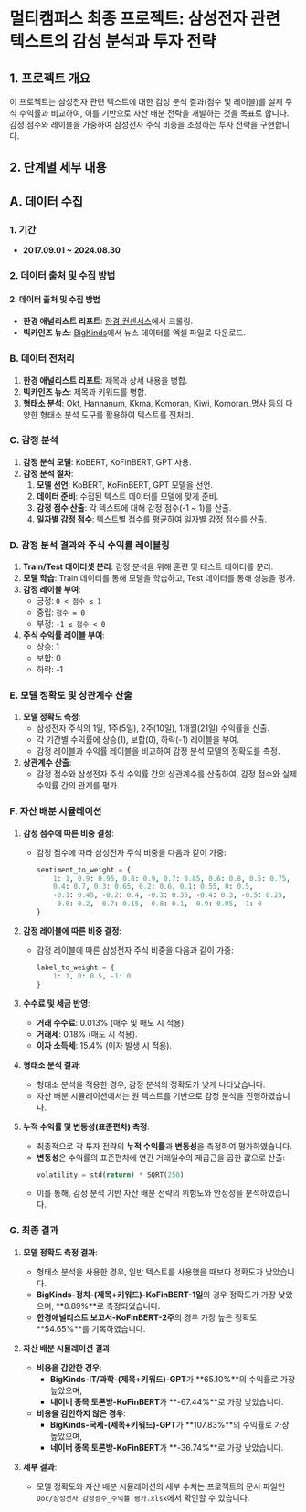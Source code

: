 # 멀티캠퍼스 최종 프로젝트: 삼성전자 관련 텍스트의 감성 분석과 투자 전략

## 1. 프로젝트 개요
이 프로젝트는 삼성전자 관련 텍스트에 대한 감성 분석 결과(점수 및 레이블)를 실제 주식 수익률과 비교하여, 이를 기반으로 자산 배분 전략을 개발하는 것을 목표로 합니다. 감정 점수와 레이블을 가중하여 삼성전자 주식 비중을 조정하는 투자 전략을 구현합니다.

## 2. 단계별 세부 내용

## A. 데이터 수집

### 1. 기간
- **2017.09.01 ~ 2024.08.30**

### 2. 데이터 출처 및 수집 방법

#### 2. 데이터 출처 및 수집 방법
- **한경 애널리스트 리포트**: [한경 컨센서스](https://consensus.hankyung.com/)에서 크롤링.
- **빅카인즈 뉴스**: [BigKinds](https://www.bigkinds.or.kr/)에서 뉴스 데이터를 엑셀 파일로 다운로드.

### B. 데이터 전처리
1. **한경 애널리스트 리포트**: 제목과 상세 내용을 병합.
2. **빅카인즈 뉴스**: 제목과 키워드를 병합.
3. **형태소 분석**: Okt, Hannanum, Kkma, Komoran, Kiwi, Komoran_명사 등의 다양한 형태소 분석 도구를 활용하여 텍스트를 전처리.

### C. 감정 분석
1. **감정 분석 모델**: KoBERT, KoFinBERT, GPT 사용.
2. **감정 분석 절차**:
   1. **모델 선언**: KoBERT, KoFinBERT, GPT 모델을 선언.
   2. **데이터 준비**: 수집된 텍스트 데이터를 모델에 맞게 준비.
   3. **감정 점수 산출**: 각 텍스트에 대해 감정 점수(-1 ~ 1)를 산출.
   4. **일자별 감정 점수**: 텍스트별 점수를 평균하여 일자별 감정 점수를 산출.

### D. 감정 분석 결과와 주식 수익률 레이블링
1. **Train/Test 데이터셋 분리**: 감정 분석을 위해 훈련 및 테스트 데이터를 분리.
2. **모델 학습**: Train 데이터를 통해 모델을 학습하고, Test 데이터를 통해 성능을 평가.
3. **감정 레이블 부여**:
   - 긍정: `0 < 점수 ≤ 1`
   - 중립: `점수 = 0`
   - 부정: `-1 ≤ 점수 < 0`
4. **주식 수익률 레이블 부여**:
   - 상승: 1
   - 보합: 0
   - 하락: -1

### E. 모델 정확도 및 상관계수 산출
1. **모델 정확도 측정**:
   - 삼성전자 주식의 1일, 1주(5일), 2주(10일), 1개월(21일) 수익률을 산출.
   - 각 기간별 수익률에 상승(1), 보합(0), 하락(-1) 레이블을 부여.
   - 감정 레이블과 수익률 레이블을 비교하여 감정 분석 모델의 정확도를 측정.
2. **상관계수 산출**:
   - 감정 점수와 삼성전자 주식 수익률 간의 상관계수를 산출하여, 감정 점수와 실제 수익률 간의 관계를 평가.

### F. 자산 배분 시뮬레이션

1. **감정 점수에 따른 비중 결정**:
   - 감정 점수에 따라 삼성전자 주식 비중을 다음과 같이 가중:
     ```python
     sentiment_to_weight = {
         1: 1, 0.9: 0.95, 0.8: 0.9, 0.7: 0.85, 0.6: 0.8, 0.5: 0.75, 
         0.4: 0.7, 0.3: 0.65, 0.2: 0.6, 0.1: 0.55, 0: 0.5, 
         -0.1: 0.45, -0.2: 0.4, -0.3: 0.35, -0.4: 0.3, -0.5: 0.25, 
         -0.6: 0.2, -0.7: 0.15, -0.8: 0.1, -0.9: 0.05, -1: 0
     }
     ```

2. **감정 레이블에 따른 비중 결정**:
   - 감정 레이블에 따른 삼성전자 주식 비중을 다음과 같이 가중:
     ```python
     label_to_weight = {
         1: 1, 0: 0.5, -1: 0
     }
     ```

3. **수수료 및 세금 반영**:
   - **거래 수수료**: 0.013% (매수 및 매도 시 적용).
   - **거래세**: 0.18% (매도 시 적용).
   - **이자 소득세**: 15.4% (이자 발생 시 적용).

4. **형태소 분석 결과**:
   - 형태소 분석을 적용한 경우, 감정 분석의 정확도가 낮게 나타났습니다.
   - 자산 배분 시뮬레이션에서는 원 텍스트를 기반으로 감정 분석을 진행하였습니다.

5. **누적 수익률 및 변동성(표준편차) 측정**:
   - 최종적으로 각 투자 전략의 **누적 수익률**과 **변동성**을 측정하여 평가하였습니다.
   - **변동성**은 수익률의 표준편차에 연간 거래일수의 제곱근을 곱한 값으로 산출:
     ```python
     volatility = std(return) * SQRT(250)
     ```
   - 이를 통해, 감정 분석 기반 자산 배분 전략의 위험도와 안정성을 분석하였습니다.
  
### G. 최종 결과

1. **모델 정확도 측정 결과**:
   - 형태소 분석을 사용한 경우, 일반 텍스트를 사용했을 때보다 정확도가 낮았습니다.
   - **BigKinds-정치-(제목+키워드)-KoFinBERT-1일**의 경우 정확도가 가장 낮았으며, **8.89%**로 측정되었습니다.
   - **한경애널리스트 보고서-KoFinBERT-2주**의 경우 가장 높은 정확도 **54.65%**를 기록하였습니다.

2. **자산 배분 시뮬레이션 결과**:
   - **비용을 감안한 경우**:
     - **BigKinds-IT/과학-(제목+키워드)-GPT**가 **65.10%**의 수익률로 가장 높았으며, 
     - **네이버 종목 토론방-KoFinBERT**가 **-67.44%**로 가장 낮았습니다.
   - **비용을 감안하지 않은 경우**:
     - **BigKinds-국제-(제목+키워드)-GPT**가 **107.83%**의 수익률로 가장 높았으며, 
     - **네이버 종목 토론방-KoFinBERT**가 **-36.74%**로 가장 낮았습니다.

3. **세부 결과**:
   - 모델 정확도와 자산 배분 시뮬레이션의 세부 수치는 프로젝트의 문서 파일인 `Doc/삼성전자 감정점수_수익률 평가.xlsx`에서 확인할 수 있습니다.
